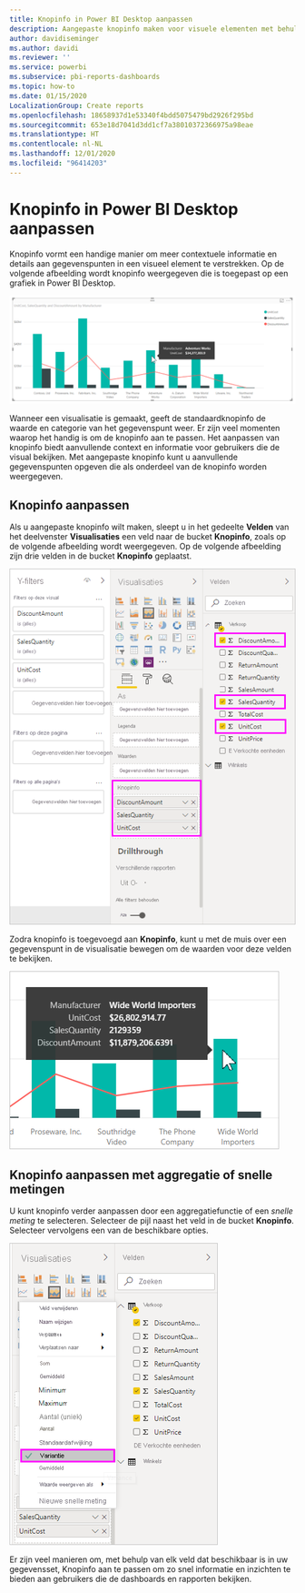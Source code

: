```yaml
---
title: Knopinfo in Power BI Desktop aanpassen
description: Aangepaste knopinfo maken voor visuele elementen met behulp van slepen en neerzetten
author: davidiseminger
ms.author: davidi
ms.reviewer: ''
ms.service: powerbi
ms.subservice: pbi-reports-dashboards
ms.topic: how-to
ms.date: 01/15/2020
LocalizationGroup: Create reports
ms.openlocfilehash: 18658937d1e53340f4bdd5075479bd2926f295bd
ms.sourcegitcommit: 653e18d7041d3dd1cf7a38010372366975a98eae
ms.translationtype: HT
ms.contentlocale: nl-NL
ms.lasthandoff: 12/01/2020
ms.locfileid: "96414203"
---
```

# <a name="customize-tooltips-in-power-bi-desktop"></a>Knopinfo in Power BI Desktop aanpassen

Knopinfo vormt een handige manier om meer contextuele informatie en details aan gegevenspunten in een visueel element te verstrekken. Op de volgende afbeelding wordt knopinfo weergegeven die is toegepast op een grafiek in Power BI Desktop.

![Standaard knopinfo](media/desktop-custom-tooltips/custom-tooltips-1.png)

Wanneer een visualisatie is gemaakt, geeft de standaardknopinfo de waarde en categorie van het gegevenspunt weer. Er zijn veel momenten waarop het handig is om de knopinfo aan te passen. Het aanpassen van knopinfo biedt aanvullende context en informatie voor gebruikers die de visual bekijken. Met aangepaste knopinfo kunt u aanvullende gegevenspunten opgeven die als onderdeel van de knopinfo worden weergegeven.

## <a name="how-to-customize-tooltips"></a>Knopinfo aanpassen

Als u aangepaste knopinfo wilt maken, sleept u in het gedeelte **Velden** van het deelvenster **Visualisaties** een veld naar de bucket **Knopinfo**, zoals op de volgende afbeelding wordt weergegeven. Op de volgende afbeelding zijn drie velden in de bucket **Knopinfo** geplaatst.

![Knopinfovelden toevoegen](media/desktop-custom-tooltips/custom-tooltips-2.png)

Zodra knopinfo is toegevoegd aan **Knopinfo**, kunt u met de muis over een gegevenspunt in de visualisatie bewegen om de waarden voor deze velden te bekijken.

![Aangepaste knopinfo](media/desktop-custom-tooltips/custom-tooltips-3.png)

## <a name="customizing-tooltips-with-aggregation-or-quick-measures"></a>Knopinfo aanpassen met aggregatie of snelle metingen

U kunt knopinfo verder aanpassen door een aggregatiefunctie of een *snelle meting* te selecteren. Selecteer de pijl naast het veld in de bucket **Knopinfo**. Selecteer vervolgens een van de beschikbare opties.

![Knopinfo met snelle meting](media/desktop-custom-tooltips/custom-tooltips-4.png)

Er zijn veel manieren om, met behulp van elk veld dat beschikbaar is in uw gegevensset, Knopinfo aan te passen om zo snel informatie en inzichten te bieden aan gebruikers die de dashboards en rapporten bekijken.
